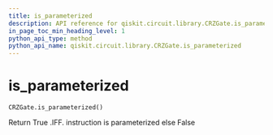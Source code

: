 ```yaml
---
title: is_parameterized
description: API reference for qiskit.circuit.library.CRZGate.is_parameterized
in_page_toc_min_heading_level: 1
python_api_type: method
python_api_name: qiskit.circuit.library.CRZGate.is_parameterized
---
```


# is\_parameterized

<span id="qiskit.circuit.library.CRZGate.is_parameterized" />

`CRZGate.is_parameterized()`

Return True .IFF. instruction is parameterized else False


